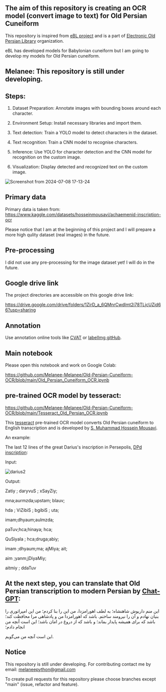 ## The aim of this repository is creating an OCR model (convert image to text) for Old Persian Cuneiform 

This repository is inspired from [eBL project](https://github.com/ElectronicBabylonianLiterature) and is a part of [
Electronic Old Persian Library](https://github.com/Electronic-Persian-Old-Library) organization.

eBL has developed models for Babylonian cuneiform but I am going to develop my models for Old Persian cuneiform. 


## Melanee: This repository is still under developing.



## Steps:

1. Dataset Preparation: Annotate images with bounding boxes around each character.

2. Environment Setup: Install necessary libraries and import them.

3. Text detection: Train a YOLO model to detect characters in the dataset.

4. Text recognition: Train a CNN model to recognise characters.

5. Inference: Use YOLO for character detection and the CNN model for recognition on the custom image. 

6. Visualization: Display detected and recognized text on the custom image.


![Screenshot from 2024-07-08 17-13-24](https://github.com/Melanee-Melanee/Old-Persian-Cuneiform-OCR/assets/74653444/5f82f3d7-5f2c-4094-8c10-bdb755f4fddd)


## Primary data

Primary data is taken from: https://www.kaggle.com/datasets/hosseinmousavi/achaemenid-inscription-ocr

Please notice that I am at the beginning of this project and I will prepare a more high qulity dataset (real images) in the future. 


## Pre-processing

I did not use any pre-processing for the image dataset yet! I will do in the future. 

## Google drive link

The project directories are accessible on this google drive link:

https://drive.google.com/drive/folders/1ZirD_a_6QMnrCwdlmt2i78TLjcUZid66?usp=sharing


## Annotation

Use annotation online tools like [CVAT](https://www.cvat.ai/) or [labelImg gitHub](https://github.com/HumanSignal/labelImg).

## Main notebook

Please open this notebook and work on Google Colab: 

https://github.com/Melanee-Melanee/Old-Persian-Cuneiform-OCR/blob/main/Old_Persian_Cuneiform_OCR.ipynb




## pre-trained OCR model by tesseract:

https://github.com/Melanee-Melanee/Old-Persian-Cuneiform-OCR/blob/main/Tesseract_Old_Persian_OCR.ipynb

This [tesseract](https://github.com/tesseract-ocr/tesseract) pre-trained OCR model converts Old Persian cuneiform to English transcription and is developed by [S. Muhammad Hossein Mousavi](https://github.com/SeyedMuhammadHosseinMousavi/Extracting-Old-Persian-Cuneiform/tree/main
).


An example: 

The last 12 lines of the great Darius's inscription in Persepolis, [DPd inscription](https://www.livius.org/sources/content/achaemenid-royal-inscriptions/dpd/):

Input:

![darius2](https://github.com/Melanee-Melanee/Old-Persian-Cuneiform-OCR/assets/74653444/fc8f2a4c-b8b4-4b46-97e3-c87d506fd6fd)



Output:

Zatiy ; daryvuS ; xSayZiy;

mna;aurmzda;upstam; blauv;

hda ; ViZibiS ; bgibiS ; uta;

imam;dhyaum;aulmzda;

paTuv;hca;hinaya; hca;

QuSiyala ; hca;druga;abiy;

imam ;dhyaum;ma; ajMiya; ait;

aim ;yanm;jDiyaMiy;

aitmiy ; ddaTuv

## At the next step, you can translate that Old Persian transcription to modern Persian by [Chat-GPT](https://chatgpt.com/):



این منم داریوش شاهنشاه؛
به لطف اهورامزدا، من این را بنا کردم؛
من این امپراتوری را بنیان نهادم و آن را نیرومند ساختم.
باشد که اهورامزدا من و پادشاهی مرا محافظت کند؛
باشد که برای همیشه پایدار بماند؛
و باشد که از دروغ در امان باشد؛
این است آنچه من انجام دادم؛

این است آنچه من می‌گویم.



## Notice

This repository is still under developing. For contributing contact me by email: melaneepython@gmail.com 

To create pull requests for this repository please choose branches except "main" (issue, refactor and feature).


